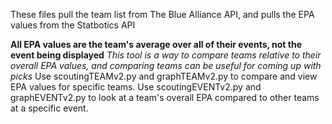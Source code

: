 These files pull the team list from The Blue Alliance API, and pulls the EPA values from the Statbotics API

**All EPA values are the team's average over all of their events, not the event being displayed**
*This tool is a way to compare teams relative to their overall EPA values, and comparing teams can be useful for coming up with picks*
Use scoutingTEAMv2.py and graphTEAMv2.py to compare and view EPA values for specific teams.
Use scoutingEVENTv2.py and graphEVENTv2.py to look at a team's overall EPA compared to other teams at a specific event.

